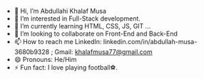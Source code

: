 - 👋 Hi, I’m Abdullahi Khalaf Musa
- 👀 I’m interested in Full-Stack development.
- 🌱 I’m currently learning HTML, CSS, JS, GIT ...
- 💞️ I’m looking to collaborate on Front-End and Back-End
- 📫 How to reach me LinkedIn: linkedin.com/in/abdullah-musa-3680b9328 ; Gmail: khalafmusa77@gmail.com
- 😄 Pronouns: He/Him
- ⚡ Fun fact: I love playing football⚽.

<!---
Khalaf-16/Khalaf-16 is a ✨ special ✨ repository because its `README.md` (this file) appears on your GitHub profile.
You can click the Preview link to take a look at your changes.
--->

